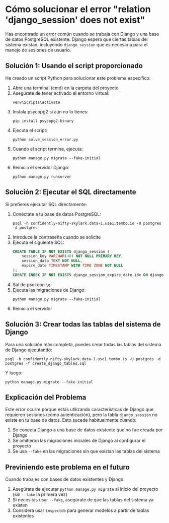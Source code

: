 # Cómo solucionar el error "relation 'django_session' does not exist"

Has encontrado un error común cuando se trabaja con Django y una base de datos PostgreSQL existente. Django espera que ciertas tablas del sistema existan, incluyendo `django_session` que es necesaria para el manejo de sesiones de usuario.

## Solución 1: Usando el script proporcionado

He creado un script Python para solucionar este problema específico:

1. Abre una terminal (cmd) en la carpeta del proyecto
2. Asegúrate de tener activado el entorno virtual:
   ```
   venv\Scripts\activate
   ```
3. Instala psycopg2 si aún no lo tienes:
   ```
   pip install psycopg2-binary
   ```
4. Ejecuta el script:
   ```
   python solve_session_error.py
   ```
5. Cuando el script termine, ejecuta:
   ```
   python manage.py migrate --fake-initial
   ```
6. Reinicia el servidor Django:
   ```
   python manage.py runserver
   ```

## Solución 2: Ejecutar el SQL directamente

Si prefieres ejecutar SQL directamente:

1. Conéctate a tu base de datos PostgreSQL:
   ```
   psql -h confidently-nifty-skylark.data-1.use1.tembo.io -U postgres -d postgres
   ```
2. Introduce la contraseña cuando se solicite
3. Ejecuta el siguiente SQL:
   ```sql
   CREATE TABLE IF NOT EXISTS django_session (
       session_key VARCHAR(40) NOT NULL PRIMARY KEY,
       session_data TEXT NOT NULL,
       expire_date TIMESTAMP WITH TIME ZONE NOT NULL
   );
   CREATE INDEX IF NOT EXISTS django_session_expire_date_idx ON django_session(expire_date);
   ```
4. Sal de psql con `\q`
5. Ejecuta las migraciones de Django:
   ```
   python manage.py migrate --fake-initial
   ```
6. Reinicia el servidor

## Solución 3: Crear todas las tablas del sistema de Django

Para una solución más completa, puedes crear todas las tablas del sistema de Django ejecutando:

```
psql -h confidently-nifty-skylark.data-1.use1.tembo.io -U postgres -d postgres -f create_django_tables.sql
```

Y luego:

```
python manage.py migrate --fake-initial
```

## Explicación del Problema

Este error ocurre porque estás utilizando características de Django que requieren sesiones (como autenticación), pero la tabla `django_session` no existe en tu base de datos. Esto sucede habitualmente cuando:

1. Se conecta Django a una base de datos existente que no fue creada por Django
2. Se omitieron las migraciones iniciales de Django al configurar el proyecto
3. Se usa `--fake` en las migraciones sin que existan las tablas del sistema

## Previniendo este problema en el futuro

Cuando trabajes con bases de datos existentes y Django:

1. Asegúrate de ejecutar `python manage.py migrate` al inicio del proyecto (sin `--fake` la primera vez)
2. Si necesitas usar `--fake`, asegúrate de que las tablas del sistema ya existen
3. Considera usar `inspectdb` para generar modelos a partir de tablas existentes
